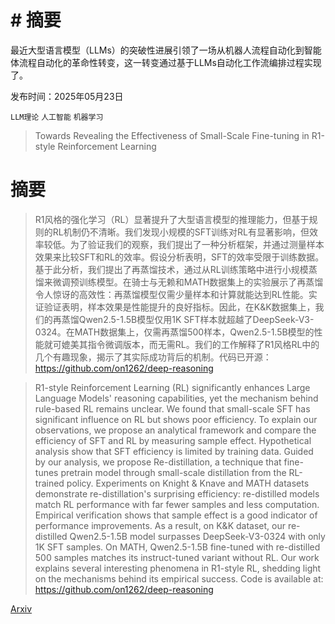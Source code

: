 # # 摘要
最近大型语言模型（LLMs）的突破性进展引领了一场从机器人流程自动化到智能体流程自动化的革命性转变，这一转变通过基于LLMs自动化工作流编排过程实现了。

发布时间：2025年05月23日

`LLM理论` `人工智能` `机器学习`

> Towards Revealing the Effectiveness of Small-Scale Fine-tuning in R1-style Reinforcement Learning

# 摘要

> R1风格的强化学习（RL）显著提升了大型语言模型的推理能力，但基于规则的RL机制仍不清晰。我们发现小规模的SFT训练对RL有显著影响，但效率较低。为了验证我们的观察，我们提出了一种分析框架，并通过测量样本效果来比较SFT和RL的效率。假设分析表明，SFT的效率受限于训练数据。基于此分析，我们提出了再蒸馏技术，通过从RL训练策略中进行小规模蒸馏来微调预训练模型。在骑士与无赖和MATH数据集上的实验展示了再蒸馏令人惊讶的高效性：再蒸馏模型仅需少量样本和计算就能达到RL性能。实证验证表明，样本效果是性能提升的良好指标。因此，在K&K数据集上，我们的再蒸馏Qwen2.5-1.5B模型仅用1K SFT样本就超越了DeepSeek-V3-0324。在MATH数据集上，仅需再蒸馏500样本，Qwen2.5-1.5B模型的性能就可媲美其指令微调版本，而无需RL。我们的工作解释了R1风格RL中的几个有趣现象，揭示了其实际成功背后的机制。代码已开源：https://github.com/on1262/deep-reasoning

> R1-style Reinforcement Learning (RL) significantly enhances Large Language Models' reasoning capabilities, yet the mechanism behind rule-based RL remains unclear. We found that small-scale SFT has significant influence on RL but shows poor efficiency. To explain our observations, we propose an analytical framework and compare the efficiency of SFT and RL by measuring sample effect. Hypothetical analysis show that SFT efficiency is limited by training data. Guided by our analysis, we propose Re-distillation, a technique that fine-tunes pretrain model through small-scale distillation from the RL-trained policy. Experiments on Knight & Knave and MATH datasets demonstrate re-distillation's surprising efficiency: re-distilled models match RL performance with far fewer samples and less computation. Empirical verification shows that sample effect is a good indicator of performance improvements. As a result, on K&K dataset, our re-distilled Qwen2.5-1.5B model surpasses DeepSeek-V3-0324 with only 1K SFT samples. On MATH, Qwen2.5-1.5B fine-tuned with re-distilled 500 samples matches its instruct-tuned variant without RL. Our work explains several interesting phenomena in R1-style RL, shedding light on the mechanisms behind its empirical success. Code is available at: https://github.com/on1262/deep-reasoning

[Arxiv](https://arxiv.org/abs/2505.17988)